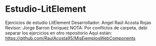 # Estudio-LitElement
Ejercicios de estudio LitElement
Desarrollador: Angel Raúl Acosta Rojas
Revisor: Jorge Barron Enriquez
NOTA:
Por conflictos de carpeta, debí separar los ejercicios en otro repositorio
Aquí están: https://github.com/RaulAcosta95/MisEjemplosWebComponents
